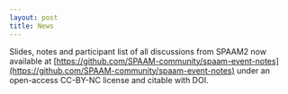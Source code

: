```yaml
---
layout: post
title: News
---
```


Slides, notes and participant list of all discussions from SPAAM2 now available at [https://github.com/SPAAM-community/spaam-event-notes](https://github.com/SPAAM-community/spaam-event-notes) under an open-access CC-BY-NC license and citable with DOI.
